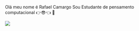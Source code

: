 Olá meu nome é Rafael Camargo 
Sou Estudante de pensamento computacional 
  👉😎👈 🦅 









 
 ![](https://media1.tenor.com/m/Lul3Deqe4aQAAAAd/baila-memphis-memphis-depay-corinthians.gif)

